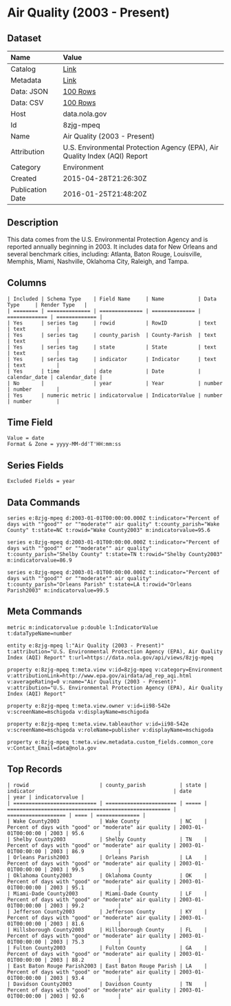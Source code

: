 # Air Quality (2003 - Present)

## Dataset

| Name | Value |
| :--- | :---- |
| Catalog | [Link](https://catalog.data.gov/dataset/air-quality-2003-present) |
| Metadata | [Link](https://data.nola.gov/api/views/8zjg-mpeq) |
| Data: JSON | [100 Rows](https://data.nola.gov/api/views/8zjg-mpeq/rows.json?max_rows=100) |
| Data: CSV | [100 Rows](https://data.nola.gov/api/views/8zjg-mpeq/rows.csv?max_rows=100) |
| Host | data.nola.gov |
| Id | 8zjg-mpeq |
| Name | Air Quality (2003 - Present) |
| Attribution | U.S. Environmental Protection Agency (EPA), Air Quality Index (AQI) Report |
| Category | Environment |
| Created | 2015-04-28T21:26:30Z |
| Publication Date | 2016-01-25T21:48:20Z |

## Description

This data comes from the U.S. Environmental Protection Agency and is reported annually beginning in 2003. It includes data for New Orleans and several benchmark cities, including: Atlanta, Baton Rouge, Louisville, Memphis, Miami, Nashville, Oklahoma City, Raleigh, and Tampa.

## Columns

```ls
| Included | Schema Type    | Field Name     | Name           | Data Type     | Render Type   |
| ======== | ============== | ============== | ============== | ============= | ============= |
| Yes      | series tag     | rowid          | RowID          | text          | text          |
| Yes      | series tag     | county_parish  | County-Parish  | text          | text          |
| Yes      | series tag     | state          | State          | text          | text          |
| Yes      | series tag     | indicator      | Indicator      | text          | text          |
| Yes      | time           | date           | Date           | calendar_date | calendar_date |
| No       |                | year           | Year           | number        | number        |
| Yes      | numeric metric | indicatorvalue | IndicatorValue | number        | number        |
```

## Time Field

```ls
Value = date
Format & Zone = yyyy-MM-dd'T'HH:mm:ss
```

## Series Fields

```ls
Excluded Fields = year
```

## Data Commands

```ls
series e:8zjg-mpeq d:2003-01-01T00:00:00.000Z t:indicator="Percent of days with ""good"" or ""moderate"" air quality" t:county_parish="Wake County" t:state=NC t:rowid="Wake County2003" m:indicatorvalue=95.6

series e:8zjg-mpeq d:2003-01-01T00:00:00.000Z t:indicator="Percent of days with ""good"" or ""moderate"" air quality" t:county_parish="Shelby County" t:state=TN t:rowid="Shelby County2003" m:indicatorvalue=86.9

series e:8zjg-mpeq d:2003-01-01T00:00:00.000Z t:indicator="Percent of days with ""good"" or ""moderate"" air quality" t:county_parish="Orleans Parish" t:state=LA t:rowid="Orleans Parish2003" m:indicatorvalue=99.5
```

## Meta Commands

```ls
metric m:indicatorvalue p:double l:IndicatorValue t:dataTypeName=number

entity e:8zjg-mpeq l:"Air Quality (2003 - Present)" t:attribution="U.S. Environmental Protection Agency (EPA), Air Quality Index (AQI) Report" t:url=https://data.nola.gov/api/views/8zjg-mpeq

property e:8zjg-mpeq t:meta.view v:id=8zjg-mpeq v:category=Environment v:attributionLink=http://www.epa.gov/airdata/ad_rep_aqi.html v:averageRating=0 v:name="Air Quality (2003 - Present)" v:attribution="U.S. Environmental Protection Agency (EPA), Air Quality Index (AQI) Report"

property e:8zjg-mpeq t:meta.view.owner v:id=ii98-542e v:screenName=mschigoda v:displayName=mschigoda

property e:8zjg-mpeq t:meta.view.tableauthor v:id=ii98-542e v:screenName=mschigoda v:roleName=publisher v:displayName=mschigoda

property e:8zjg-mpeq t:meta.view.metadata.custom_fields.common_core v:Contact_Email=data@nola.gov
```

## Top Records

```ls
| rowid                       | county_parish           | state | indicator                                             | date                | year | indicatorvalue | 
| =========================== | ======================= | ===== | ===================================================== | =================== | ==== | ============== | 
| Wake County2003             | Wake County             | NC    | Percent of days with "good" or "moderate" air quality | 2003-01-01T00:00:00 | 2003 | 95.6           | 
| Shelby County2003           | Shelby County           | TN    | Percent of days with "good" or "moderate" air quality | 2003-01-01T00:00:00 | 2003 | 86.9           | 
| Orleans Parish2003          | Orleans Parish          | LA    | Percent of days with "good" or "moderate" air quality | 2003-01-01T00:00:00 | 2003 | 99.5           | 
| Oklahoma County2003         | Oklahoma County         | OK    | Percent of days with "good" or "moderate" air quality | 2003-01-01T00:00:00 | 2003 | 95.1           | 
| Miami-Dade County2003       | Miami-Dade County       | LF    | Percent of days with "good" or "moderate" air quality | 2003-01-01T00:00:00 | 2003 | 99.2           | 
| Jefferson County2003        | Jefferson County        | KY    | Percent of days with "good" or "moderate" air quality | 2003-01-01T00:00:00 | 2003 | 81.6           | 
| Hillsborough County2003     | Hillsborough County     | FL    | Percent of days with "good" or "moderate" air quality | 2003-01-01T00:00:00 | 2003 | 75.3           | 
| Fulton County2003           | Fulton County           | GA    | Percent of days with "good" or "moderate" air quality | 2003-01-01T00:00:00 | 2003 | 88.2           | 
| East Baton Rouge Parish2003 | East Baton Rouge Parish | LA    | Percent of days with "good" or "moderate" air quality | 2003-01-01T00:00:00 | 2003 | 93.4           | 
| Davidson County2003         | Davidson County         | TN    | Percent of days with "good" or "moderate" air quality | 2003-01-01T00:00:00 | 2003 | 92.6           | 
```